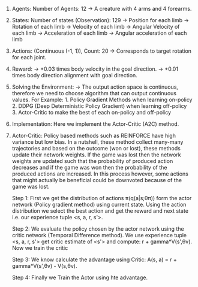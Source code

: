 


1. Agents: Number of Agents: 12
    -> A creature with 4 arms and 4 forearms. 

2. States: Number of states (Observation): 129 
    -> Position for each limb
    -> Rotation of each limb
    -> Velocity of each limb
    -> Angular Velocity of each limb
    -> Acceleration of each limb
    -> Angular acceleration of each limb

3. Actions: (Continuous (-1, 1)), Count: 20
    -> Corresponds to target rotation for each joint.
    
4. Reward:
    -> +0.03 times body velocity in the goal direction.
    -> +0.01 times body direction alignment with goal direction.
      
5. Solving the Environment:
    -> The output action space is continuous, therefore we need to choose algorithm that can output continuous values.
       For Example:
        1. Policy Gradient Methods when learning on-policy
        2. DDPG (Deep Deterministic Policy Gradient) when learning off-policy
        3. Actor-Critic to make the best of each on-policy and off-policy
        
6. Implementation: 
    Here we implement the Actor-Critic (A2C) method.        

7. Actor-Critic:
    Policy based methods such as REINFORCE have high variance but low bias. In a nutshell, these method collect 
    many-many trajectories and based on the outcome (won or lost), these methods update their network weights. If the game was 
    lost then the network weights are updated such that the probability of produced action decreases and if the game 
    was won then the probability of the produced actions are increased. In this process however, some actions that 
    might actually be beneficial could be downvoted because of the game was lost.     
    
    Step 1: First we get the distribution of actions π(q(a|s;θπ)) form the actor network (Policy gradient method) using 
    current state. Using the action distribution we select the best action and get the reward and next state i.e. our 
    experience tuple <s, a, r, s'>.
    
    Step 2: We evaluate the policy chosen by the actor network using the critic network (Temporal Difference method).
     We use experience tuple <s, a, r, s'> get critic estimate of <s'> and compute: r + gamma*V(s',θv). Now we train
      the critic
     
    Step 3: We know calculate the advantage using Critic: A(s, a) = r + gamma*V(s',θv) - V(s,θv).
    
    Step 4: Finally we Train the Actor using hte advantage.  